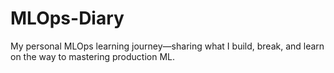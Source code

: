 # MLOps-Diary
My personal MLOps learning journey—sharing what I build, break, and learn on the way to mastering production ML.
